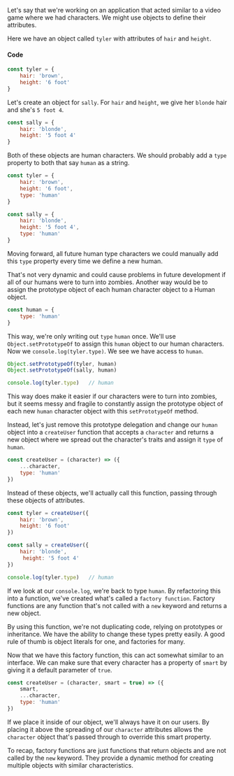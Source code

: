 Let's say that we're working on an application that acted similar to a video game where we had characters. We might use objects to define their attributes.

Here we have an object called `tyler` with attributes of `hair` and `height`. 

#### Code

```javascript
const tyler = {
    hair: 'brown',
    height: '6 foot'
}
```

Let's create an object for `sally`. For `hair` and `height`, we give her `blonde` hair and she's `5 foot 4`.

```javascript
const sally = {
    hair: 'blonde',
    height: '5 foot 4'
}
```

Both of these objects are human characters. We should probably add a `type` property to both that say `human` as a string. 

```javascript
const tyler = {
    hair: 'brown',
    height: '6 foot',
    type: 'human'
}

const sally = {
    hair: 'blonde',
    height: '5 foot 4',
    type: 'human'
}
```

Moving forward, all future human type characters we could manually add this `type` property every time we define a new human.

That's not very dynamic and could cause problems in future development if all of our humans were to turn into zombies. Another way would be to assign the prototype object of each human character object to a Human object.

```javascript
const human = {
    type: 'human'
}
```

This way, we're only writing out `type` `human` once. We'll use `Object.setPrototypeOf` to assign this `human` object to our human characters. Now we `console.log(tyler.type)`. We see we have access to `human`.

```javascript
Object.setPrototypeOf(tyler, human)
Object.setPrototypeOf(sally, human)

console.log(tyler.type)   // human
```

This way does make it easier if our characters were to turn into zombies, but it seems messy and fragile to constantly assign the prototype object of each new `human` character object with this `setPrototypeOf` method. 

Instead, let's just remove this prototype delegation and change our `human` object into a `createUser` function that accepts a `character` and returns a new object where we spread out the character's traits and assign it `type` of `human`.

```javascript
const createUser = (character) => ({
    ...character,
    type: 'human'
})
```

Instead of these objects, we'll actually call this function, passing through these objects of attributes. 

```javascript
const tyler = createUser({
    hair: 'brown',
    height: '6 foot'
})

const sally = createUser({
    hair: 'blonde',
     height: '5 foot 4'
})

console.log(tyler.type)   // human
```

If we look at our `console.log`, we're back to type `human`. By refactoring this into a function, we've created what's called a `factory function`. Factory functions are any function that's not called with a `new` keyword and returns a new object.

By using this function, we're not duplicating code, relying on prototypes or inheritance. We have the ability to change these types pretty easily. A good rule of thumb is object literals for one, and factories for many.

Now that we have this factory function, this can act somewhat similar to an interface. We can make sure that every character has a property of `smart` by giving it a default parameter of `true`.

```javascript
const createUser = (character, smart = true) => ({
    smart,
    ...character,
    type: 'human'
})
```

If we place it inside of our object, we'll always have it on our users. By placing it above the spreading of our `character` attributes allows the `character` object that's passed through to override this smart property.

To recap, factory functions are just functions that return objects and are not called by the `new` keyword. They provide a dynamic method for creating multiple objects with similar characteristics.

